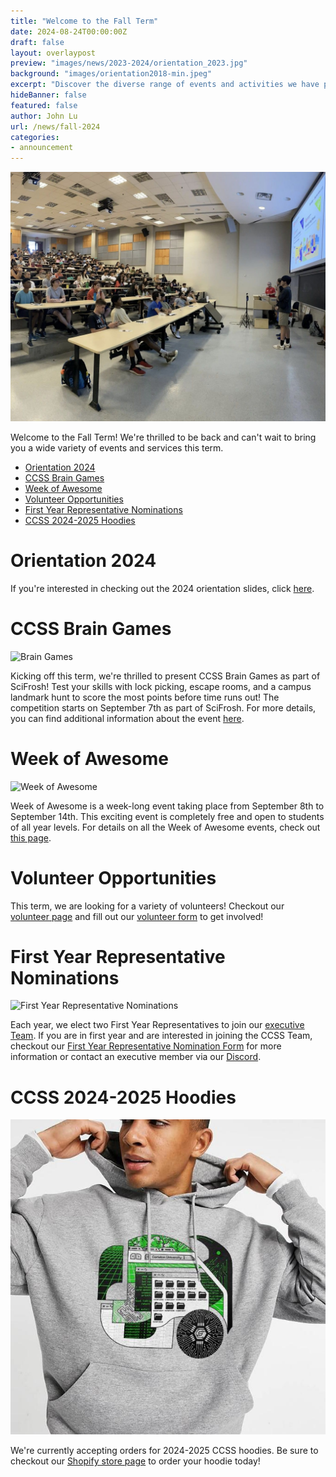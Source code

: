 ```yaml
---
title: "Welcome to the Fall Term"
date: 2024-08-24T00:00:00Z
draft: false
layout: overlaypost
preview: "images/news/2023-2024/orientation_2023.jpg"
background: "images/orientation2018-min.jpeg"
excerpt: "Discover the diverse range of events and activities we have planned for you this term."
hideBanner: false
featured: false
author: John Lu
url: /news/fall-2024
categories:
- announcement
---
```


![New Logo](/images/news/2023-2024/orientation_2023.jpg)

Welcome to the Fall Term! We're thrilled to be back and can't wait to bring you a wide variety of events and services this term.

- [Orientation 2024](#orientation-2024)
- [CCSS Brain Games](#ccss-brain-games)
- [Week of Awesome](#week-of-awesome)
- [Volunteer Opportunities](#volunteer-opportunities)
- [First Year Representative Nominations](#first-year-representative-nominations)
- [CCSS 2024-2025 Hoodies](#ccss-2024-2025-hoodies)

# Orientation 2024

If you're interested in checking out the 2024 orientation slides, click [here](/pdfs/2024-2025/orientation_2024.pdf).

# CCSS Brain Games

![Brain Games](/images/event_posters/2024-2025/brain_games.jpg)

Kicking off this term, we're thrilled to present CCSS Brain Games as part of SciFrosh! Test your skills with lock picking, escape rooms, and a campus landmark hunt to score the most points before time runs out! The competition starts on September 7th as part of SciFrosh. For more details, you can find additional information about the event [here](/events/2024-2025/2024-09-03-brain-games.md/).

# Week of Awesome

![Week of Awesome](/images/event_posters/2024-2025/week_of_awesome_timeline.jpg)

Week of Awesome is a week-long event taking place from September 8th to September 14th. This exciting event is completely free and open to students of all year levels. For details on all the Week of Awesome events, check out [this page](/events/weekofawesome).

# Volunteer Opportunities

This term, we are looking for a variety of volunteers! Checkout our [volunteer page](/volunteer) and fill out our [volunteer form](https://docs.google.com/forms/d/e/1FAIpQLSerGXvgd5_uxwg2K5hoDwbIJiTVkIOT0XvoYp2cfWyLx8nIFQ/viewform) to get involved!

# First Year Representative Nominations

![First Year Representative Nominations](/images/news/2024-2025/fyr_poster.jpg)

Each year, we elect two First Year Representatives to join our [executive Team](/about/team). If you are in first year and are interested in joining the CCSS Team, checkout our [First Year Representative Nomination Form](https://forms.gle/DG2pWZNh4HBiuk198) for more information or contact an executive member via our [Discord](http://discord.carletoncomputersciencesociety.ca/).

# CCSS 2024-2025 Hoodies

![CCSS Hoodies](/images/news/2023-2024/hoodies.jpg)

We're currently accepting orders for 2024-2025 CCSS hoodies. Be sure to checkout our [Shopify store page](https://carletoncss.myshopify.com) to order your hoodie today!



